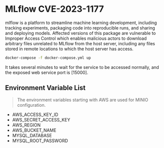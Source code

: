 # MLflow CVE-2023-1177

mlflow is a platform to streamline machine learning development, including tracking experiments, packaging code into reproducible runs, and sharing and deploying models. Affected versions of this package are vulnerable to Improper Access Control which enables malicious actors to download arbitrary files unrelated to MLflow from the host server, including any files stored in remote locations to which the host server has access.

```sh
docker-compose -f docker-compose.yml up
```

It takes several minutes to wait for the service to be accessed normally, and the exposed web service port is [15000].

## Environment Variable List

> The environment variables starting with AWS are used for MINIO configuration.

- AWS_ACCESS_KEY_ID
- AWS_SECRET_ACCESS_KEY
- AWS_REGION
- AWS_BUCKET_NAME
- MYSQL_DATABASE
- MYSQL_ROOT_PASSWORD
